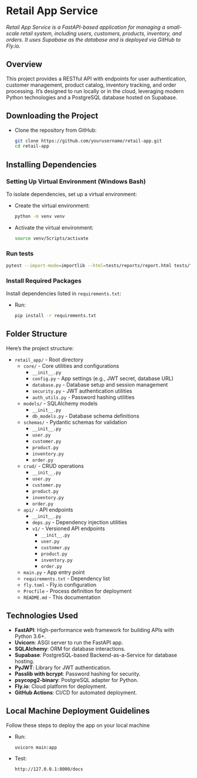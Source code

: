 # Retail App Service

_Retail App Service is a FastAPI-based application for managing a small-scale retail system, including users, customers, products, inventory, and orders. It uses Supabase as the database and is deployed via GitHub to Fly.io._ 

## Overview

This project provides a RESTful API with endpoints for user authentication, customer management, product catalog, inventory tracking, and order processing. It’s designed to run locally or in the cloud, leveraging modern Python technologies and a PostgreSQL database hosted on Supabase.

## Downloading the Project

* Clone the repository from GitHub:
  `````bash
  git clone https://github.com/yourusername/retail-app.git
  cd retail-app
  `````

## Installing Dependencies

### Setting Up Virtual Environment (Windows Bash)

To isolate dependencies, set up a virtual environment:

* Create the virtual environment:
  `````bash
  python -m venv venv
  `````

* Activate the virtual environment:
  `````bash
  source venv/Scripts/activate
  `````

### Run tests
  `````bash
  pytest --import-mode=importlib --html=tests/reports/report.html tests/features
  `````

### Install Required Packages

Install dependencies listed in ````requirements.txt````:

* Run:
  `````bash
  pip install -r requirements.txt
  `````

## Folder Structure

Here’s the project structure:

* ````retail_app/```` - Root directory
  * ````core/```` - Core utilities and configurations
    * ````__init__.py````
    * ````config.py```` - App settings (e.g., JWT secret, database URL)
    * ````database.py```` - Database setup and session management
    * ````security.py```` - JWT authentication utilities
    * ````auth_utils.py```` - Password hashing utilities
  * ````models/```` - SQLAlchemy models
    * ````__init__.py````
    * ````db_models.py```` - Database schema definitions
  * ````schemas/```` - Pydantic schemas for validation
    * ````__init__.py````
    * ````user.py````
    * ````customer.py````
    * ````product.py````
    * ````inventory.py````
    * ````order.py````
  * ````crud/```` - CRUD operations
    * ````__init__.py````
    * ````user.py````
    * ````customer.py````
    * ````product.py````
    * ````inventory.py````
    * ````order.py````
  * ````api/```` - API endpoints
    * ````__init__.py````
    * ````deps.py```` - Dependency injection utilities
    * ````v1/```` - Versioned API endpoints
      * ````__init__.py````
      * ````user.py````
      * ````customer.py````
      * ````product.py````
      * ````inventory.py````
      * ````order.py````
  * ````main.py```` - App entry point
  * ````requirements.txt```` - Dependency list
  * ````fly.toml```` - Fly.io configuration
  * ````Procfile```` - Process definition for deployment
  * ````README.md```` - This documentation

## Technologies Used

* **FastAPI**: High-performance web framework for building APIs with Python 3.6+.
* **Uvicorn**: ASGI server to run the FastAPI app.
* **SQLAlchemy**: ORM for database interactions.
* **Supabase**: PostgreSQL-based Backend-as-a-Service for database hosting.
* **PyJWT**: Library for JWT authentication.
* **Passlib with bcrypt**: Password hashing for security.
* **psycopg2-binary**: PostgreSQL adapter for Python.
* **Fly.io**: Cloud platform for deployment.
* **GitHub Actions**: CI/CD for automated deployment.

## Local Machine Deployment Guidelines
Follow these steps to deploy the app on your local machine
* Run:
  `````bash
  uvicorn main:app
  `````
* Test:
  `````bash
  http://127.0.0.1:8000/docs
  `````